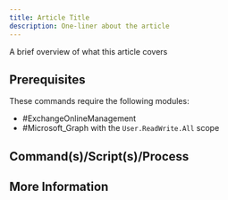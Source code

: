 ```yaml
---
title: Article Title
description: One-liner about the article
---
```


A brief overview of what this article covers

## Prerequisites

These commands require the following modules:

- #ExchangeOnlineManagement
- #Microsoft_Graph with the `User.ReadWrite.All` scope

## Command(s)/Script(s)/Process

## More Information
